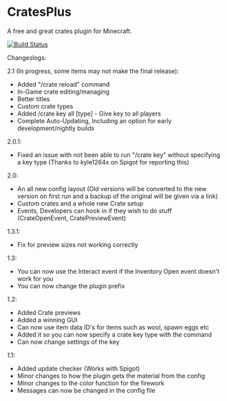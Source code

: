 CratesPlus
=====================

A free and great crates plugin for Minecraft.


[![Build Status](http://ci.connorlinfoot.com:8080/buildStatus/icon?job=CratesPlus)](http://ci.connorlinfoot.com:8080/job/CratesPlus/)


Changeslogs:


2.1 (In progress, some items may not make the final release):
 - Added "/crate reload" command
 - In-Game crate editing/managing
 - Better titles
 - Custom crate types
 - Added /crate key all [type] - Give key to all players
 - Complete Auto-Updating, Including an option for early development/nightly builds

2.0.1:
 - Fixed an issue with not been able to run "/crate key" without specifying a key type (Thanks to kyle1264x on Spigot for reporting this)

2.0:
 - An all new config layout (Old versions will be converted to the new version on first run and a backup of the original will be given via a link)
 - Custom crates and a whole new Crate setup
 - Events, Developers can hook in if they wish to do stuff (CrateOpenEvent, CratePreviewEvent)

1.3.1:
 - Fix for preview sizes not working correctly

1.3:
 - You can now use the Interact event if the Inventory Open event doesn't work for you
 - You can now change the plugin prefix

1.2:
 - Added Crate previews
 - Added a winning GUI
 - Can now use item data ID's for items such as wool, spawn eggs etc
 - Added it so you can now specify a crate key type with the command
 - Can now change settings of the key

1.1:
 - Added update checker (Works with Spigot)
 - Minor changes to how the plugin gets the material from the config
 - Minor changes to the color function for the firework
 - Messages can now be changed in the config file